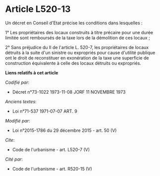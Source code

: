 # Article L520-13

Un décret en Conseil d'Etat précise les conditions dans lesquelles : 

1° Les propriétaires des locaux construits à titre précaire pour une durée limitée sont remboursés de la taxe lors de la
démolition de ces locaux ; 

2° Sans préjudice du II de l'article L. 520-7, les propriétaires de locaux détruits à la suite d'un sinistre ou expropriés
pour cause d'utilité publique ont le droit de reconstituer en exonération de la taxe une superficie de construction
équivalente à celle des locaux détruits ou expropriés.

**Liens relatifs à cet article**

_Codifié par_:

  - Décret n°73-1022 1973-11-08 JORF 11 NOVEMBRE 1973

_Anciens textes_:

  - Loi n°71-537 1971-07-07 ART. 9

_Modifié par_:

  - Loi n°2015-1786 du 29 décembre 2015 - art. 50 (V)

_Cite_:

  - Code de l'urbanisme - art. L520-7 (V)

_Cité par_:

  - Code de l'urbanisme - art. R520-15 (V)
